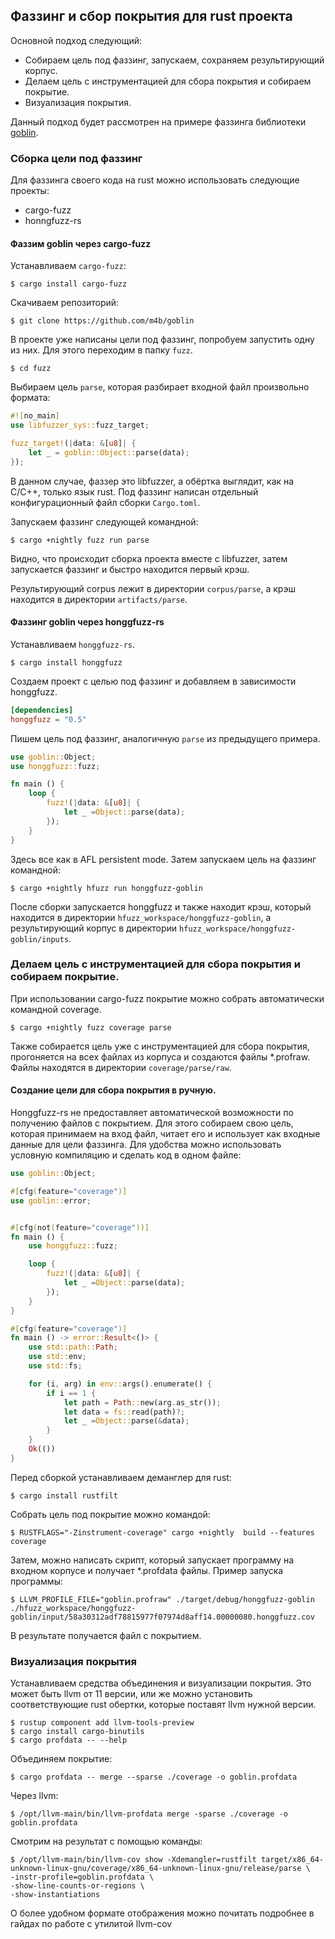 ## Фаззинг и сбор покрытия для rust проекта

Основной подход следующий:

* Собираем цель под фаззинг, запускаем, сохраняем результирующий корпус.
* Делаем цель с инструментацией для сбора покрытия и собираем покрытие.
* Визуализация покрытия.

Данный подход будет рассмотрен на примере фаззинга библиотеки
[goblin](https://github.com/m4b/goblin).

### Cборка цели под фаззинг

Для фаззинга своего кода на rust можно использовать следующие проекты:

* cargo-fuzz
* honngfuzz-rs

#### Фаззим goblin через cargo-fuzz

Устанавливаем `cargo-fuzz`:

    $ cargo install cargo-fuzz

Скачиваем репозиторий:

    $ git clone https://github.com/m4b/goblin

В проекте уже написаны цели под фаззинг, попробуем запустить одну из них.
Для этого переходим в папку `fuzz`.

    $ cd fuzz

Выбираем цель `parse`, которая разбирает входной файл произвольно формата:

```rust
#![no_main]
use libfuzzer_sys::fuzz_target;

fuzz_target!(|data: &[u8]| {
    let _ = goblin::Object::parse(data);
});
```
В данном случае, фаззер это libfuzzer, а обёртка выглядит, как на C/C++, только
язык rust. Под фаззинг написан отдельный конфигурационный файл сборки `Cargo.toml`.

Запускаем фаззинг следующей командной:

    $ cargo +nightly fuzz run parse

Видно, что происходит сборка проекта вместе с libfuzzer, затем запускается
фаззинг и быстро находится первый крэш.

Результирующий corpus лежит в директории `corpus/parse`, а крэш находится в
директории `artifacts/parse`.

#### Фаззинг goblin через honggfuzz-rs

Устанавливаем `honggfuzz-rs`.

    $ cargo install honggfuzz

Создаем проект с целью под фаззинг и добавляем в зависимости honggfuzz.

```toml
[dependencies]
honggfuzz = "0.5"
```

Пишем цель под фаззинг, аналогичную `parse` из предыдущего примера.

```rust
use goblin::Object;
use honggfuzz::fuzz;

fn main () {
    loop {
        fuzz!(|data: &[u8]| {
            let _ =Object::parse(data);
        });
    }
}
```
Здесь все как в AFL persistent mode. Затем запускаем цель на фаззинг командной:

    $ cargo +nightly hfuzz run honggfuzz-goblin

После сборки запускается honggfuzz и также находит крэш, который находится в
директории `hfuzz_workspace/honggfuzz-goblin`, а результирующий корпус в
директории `hfuzz_workspace/honggfuzz-goblin/inputs`.

### Делаем цель с инструментацией для сбора покрытия и собираем покрытие.

При использовании cargo-fuzz покрытие можно собрать автоматически командной
coverage.

    $ cargo +nightly fuzz coverage parse

Также собирается цель уже с инструментацией для сбора покрытия, прогоняется на
всех файлах из корпуса и создаются файлы \*.profraw. Файлы находятся в
директории `coverage/parse/raw`.

#### Создание цели для сбора покрытия в ручную.

Honggfuzz-rs не предоставляет автоматической возможности по получению файлов с
покрытием. Для этого собираем свою цель, которая принимаем на вход файл, читает
его и использует как входные данные для цели фаззинга. Для удобства можно
использовать условную компиляцию и сделать код в одном файле:

```rust
use goblin::Object;

#[cfg(feature="coverage")]
use goblin::error;


#[cfg(not(feature="coverage"))]
fn main () {
    use honggfuzz::fuzz;

    loop {
        fuzz!(|data: &[u8]| {
            let _ =Object::parse(data);
        });
    }
}

#[cfg(feature="coverage")]
fn main () -> error::Result<()> {
    use std::path::Path;
    use std::env;
    use std::fs;

    for (i, arg) in env::args().enumerate() {
        if i == 1 {
            let path = Path::new(arg.as_str());
            let data = fs::read(path)?;
            let _ =Object::parse(&data);
        }
    }
    Ok(())
}
```
Перед сборкой устанавливаем деманглер для rust:

    $ cargo install rustfilt

Собрать цель под покрытие можно командой:

    $ RUSTFLAGS="-Zinstrument-coverage" cargo +nightly  build --features coverage

Затем, можно написать скрипт, который запускает  программу на входном корпусе и
получает \*.profdata файлы. Пример запуска программы:

    $ LLVM_PROFILE_FILE="goblin.profraw" ./target/debug/honggfuzz-goblin ./hfuzz_workspace/honggfuzz-goblin/input/58a30312adf78815977f07974d8aff14.00000080.honggfuzz.cov

В результате получается файл с покрытием.

### Визуализация покрытия

Устанавливаем средства объединения и визуализации покрытия. Это может быть llvm
от 11 версии, или же можно установить соответствующие rust обертки, которые
поставят llvm нужной версии.

    $ rustup component add llvm-tools-preview
    $ cargo install cargo-binutils
    $ cargo profdata -- --help


Объединяем покрытие:

    $ cargo profdata -- merge --sparse ./coverage -o goblin.profdata

Через llvm:

    $ /opt/llvm-main/bin/llvm-profdata merge -sparse ./coverage -o goblin.profdata

Смотрим на результат с помощью команды:

    $ /opt/llvm-main/bin/llvm-cov show -Xdemangler=rustfilt target/x86_64-unknown-linux-gnu/coverage/x86_64-unknown-linux-gnu/release/parse \
    -instr-profile=goblin.profdata \
    -show-line-counts-or-regions \
    -show-instantiations 

О более удобном формате отображения можно почитать подробнее в гайдах по работе
с утилитой llvm-cov
